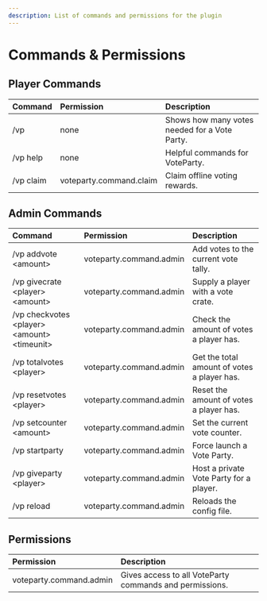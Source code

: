 ```yaml
---
description: List of commands and permissions for the plugin
---
```


# Commands & Permissions

## Player Commands

| Command | Permission | Description |
| :--- | :--- | :--- |
| /vp | none | Shows how many votes needed for a Vote Party. |
| /vp help | none | Helpful commands for VoteParty. |
| /vp claim | voteparty.command.claim | Claim offline voting rewards. |

## Admin Commands

| Command | Permission | Description |
| :--- | :--- | :--- |
| /vp addvote &lt;amount&gt; | voteparty.command.admin | Add votes to the current vote tally. |
| /vp givecrate &lt;player&gt; &lt;amount&gt; | voteparty.command.admin | Supply a player with a vote crate. |
| /vp checkvotes &lt;player&gt; &lt;amount&gt; &lt;timeunit&gt; | voteparty.command.admin | Check the amount of votes a player has. |
| /vp totalvotes &lt;player&gt; | voteparty.command.admin | Get the total amount of votes a player has. |
| /vp resetvotes &lt;player&gt; | voteparty.command.admin | Reset the amount of votes a player has. |
| /vp setcounter &lt;amount&gt; | voteparty.command.admin | Set the current vote counter. |
| /vp startparty | voteparty.command.admin | Force launch a Vote Party. |
| /vp giveparty &lt;player&gt; | voteparty.command.admin | Host a private Vote Party for a player. |
| /vp reload | voteparty.command.admin | Reloads the config file. |

## Permissions

| Permission | Description |
| :--- | :--- |
| voteparty.command.admin | Gives access to all VoteParty commands and permissions. |

